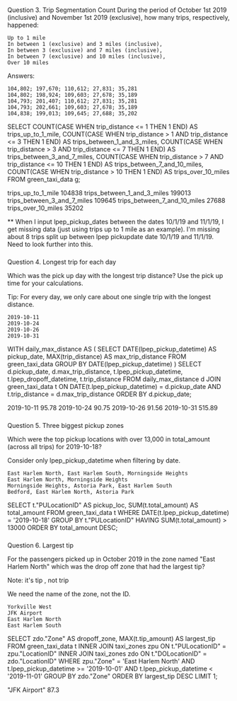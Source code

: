 ###
Question 3. Trip Segmentation Count
During the period of October 1st 2019 (inclusive) and November 1st 2019 (exclusive), how many trips, respectively, happened:

    Up to 1 mile
    In between 1 (exclusive) and 3 miles (inclusive),
    In between 3 (exclusive) and 7 miles (inclusive),
    In between 7 (exclusive) and 10 miles (inclusive),
    Over 10 miles

Answers:

    104,802; 197,670; 110,612; 27,831; 35,281
    104,802; 198,924; 109,603; 27,678; 35,189
    104,793; 201,407; 110,612; 27,831; 35,281
    104,793; 202,661; 109,603; 27,678; 35,189
    104,838; 199,013; 109,645; 27,688; 35,202

SELECT 
    COUNT(CASE WHEN trip_distance <= 1 THEN 1 END) AS trips_up_to_1_mile,
    COUNT(CASE WHEN trip_distance > 1 AND trip_distance <= 3 THEN 1 END) AS trips_between_1_and_3_miles,
    COUNT(CASE WHEN trip_distance > 3 AND trip_distance <= 7 THEN 1 END) AS trips_between_3_and_7_miles,
    COUNT(CASE WHEN trip_distance > 7 AND trip_distance <= 10 THEN 1 END) AS trips_between_7_and_10_miles,
    COUNT(CASE WHEN trip_distance > 10 THEN 1 END) AS trips_over_10_miles
FROM 
    green_taxi_data g;

trips_up_to_1_mile              104838
trips_between_1_and_3_miles     199013
trips_between_3_and_7_miles     109645
trips_between_7_and_10_miles    27688    
trips_over_10_miles             35202

** When I input lpep_pickup_dates between the dates 10/1/19 and 11/1/19, I get missing data (just using trips up to 1 mile as an example). I'm missing about 8 trips split up between lpep pickupdate date 10/1/19 and 11/1/19. Need to look further into this.

###
Question 4. Longest trip for each day

Which was the pick up day with the longest trip distance? Use the pick up time for your calculations.

Tip: For every day, we only care about one single trip with the longest distance.

    2019-10-11
    2019-10-24
    2019-10-26
    2019-10-31

WITH daily_max_distance AS (
    SELECT
        DATE(lpep_pickup_datetime) AS pickup_date,
        MAX(trip_distance) AS max_trip_distance
    FROM
        green_taxi_data
    GROUP BY
        DATE(lpep_pickup_datetime)
)
SELECT
    d.pickup_date,
    d.max_trip_distance,
    t.lpep_pickup_datetime,
    t.lpep_dropoff_datetime,
    t.trip_distance
FROM
    daily_max_distance d
JOIN
    green_taxi_data t
ON
    DATE(t.lpep_pickup_datetime) = d.pickup_date
    AND t.trip_distance = d.max_trip_distance
ORDER BY
    d.pickup_date;

2019-10-11      95.78
2019-10-24      90.75
2019-10-26      91.56
2019-10-31      515.89
###
Question 5. Three biggest pickup zones

Which were the top pickup locations with over 13,000 in total_amount (across all trips) for 2019-10-18?

Consider only lpep_pickup_datetime when filtering by date.

    East Harlem North, East Harlem South, Morningside Heights
    East Harlem North, Morningside Heights
    Morningside Heights, Astoria Park, East Harlem South
    Bedford, East Harlem North, Astoria Park

SELECT
    t."PULocationID" AS pickup_loc,
    SUM(t.total_amount) AS total_amount
FROM
    green_taxi_data t
WHERE
    DATE(t.lpep_pickup_datetime) = '2019-10-18'
GROUP BY
    t."PULocationID"
HAVING
    SUM(t.total_amount) > 13000
ORDER BY
    total_amount DESC;


###
Question 6. Largest tip

For the passengers picked up in October 2019 in the zone named "East Harlem North" which was the drop off zone that had the largest tip?

Note: it's tip , not trip

We need the name of the zone, not the ID.

    Yorkville West
    JFK Airport
    East Harlem North
    East Harlem South

SELECT
    zdo."Zone" AS dropoff_zone,
    MAX(t.tip_amount) AS largest_tip
FROM
    green_taxi_data t
INNER JOIN
    taxi_zones zpu ON t."PULocationID" = zpu."LocationID"
INNER JOIN
    taxi_zones zdo ON t."DOLocationID" = zdo."LocationID"
WHERE
    zpu."Zone" = 'East Harlem North'
    AND t.lpep_pickup_datetime >= '2019-10-01'
    AND t.lpep_pickup_datetime < '2019-11-01'
GROUP BY
    zdo."Zone"
ORDER BY
    largest_tip DESC
LIMIT 1;



"JFK Airport"	87.3
